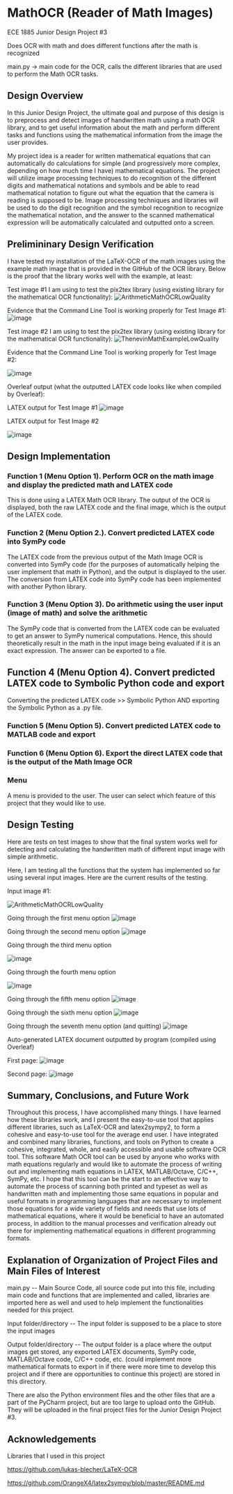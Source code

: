 # MathOCR (Reader of Math Images)

ECE 1885 Junior Design Project #3

Does OCR with math and does different functions after the math is recognized

main.py -> main code for the OCR, calls the different libraries that are used to perform the Math OCR tasks.

## Design Overview

In this Junior Design Project, the ultimate goal and purpose of this design is to preprocess and detect images of handwritten math using a math OCR library, and to get useful information about the math and perform different tasks and functions using the mathematical information from the image the user provides. 

My project idea is a reader for written mathematical equations that can automatically do calculations
for simple (and progressively more complex, depending on how much time I have) mathematical
equations. The project will utilize image processing techniques to do recognition of the different digits
and mathematical notations and symbols and be able to read mathematical notation to figure out what
the equation that the camera is reading is supposed to be. Image processing techniques and libraries
will be used to do the digit recognition and the symbol recognition to recognize the mathematical
notation, and the answer to the scanned mathematical expression will be automatically calculated and
outputted onto a screen.

## Prelimininary Design Verification

I have tested my installation of the LaTeX-OCR of the math images using the example math image that is provided in the GitHub of the OCR library. Below is the proof that the library works well with the example, at least:

Test image #1 I am using to test the pix2tex library (using existing library for the mathematical OCR functionality):
![ArithmeticMathOCRLowQuality](https://github.com/DiligentBuilder/MathOCR/assets/71938320/ef9e9895-76c4-4db8-9959-b368a81544bd)

Evidence that the Command Line Tool is working properly for Test Image #1:
![image](https://github.com/DiligentBuilder/MathOCR/assets/71938320/a59adf89-32ba-448e-9316-a8691ab85bcd)


Test image #2 I am using to test the pix2tex library (using existing library for the mathematical OCR functionality):
![ThenevinMathExampleLowQuality](https://github.com/DiligentBuilder/MathOCR/assets/71938320/aea564b7-ad8c-425f-a7bd-0f14eecd59b1)

Evidence that the Command Line Tool is working properly for Test Image #2:

![image](https://github.com/DiligentBuilder/MathOCR/assets/71938320/c8abda77-02e7-4994-b9e5-7d9cbc61cc29)

Overleaf output (what the outputted LATEX code looks like when compiled by Overleaf):

LATEX output for Test Image #1
![image](https://github.com/DiligentBuilder/MathOCR/assets/71938320/cfdcc2a7-08c1-4601-a7b9-02db44b45897)



LATEX output for Test Image #2

![image](https://github.com/DiligentBuilder/MathOCR/assets/71938320/74786958-7628-490e-9702-56d3a2003efc)










## Design Implementation


### Function 1 (Menu Option 1). Perform OCR on the math image and display the predicted math and LATEX code
This is done using a LATEX Math OCR library. The output of the OCR is displayed, both the raw LATEX code and the final image, which is the output of the LATEX code.  

### Function 2 (Menu Option 2.). Convert predicted LATEX code into SymPy code
The LATEX code from the previous output of the Math Image OCR is converted into SymPy code (for the purposes of automatically helping the user implement that math in Python), and the output is displayed to the user.
The conversion from LATEX code into SymPy code has been implemented with another Python library. 


### Function 3 (Menu Option 3). Do arithmetic using the user input (image of math) and solve the arithmetic
The SymPy code that is converted from the LATEX code can be evaluated to get an answer to SymPy numerical computations. Hence, this should theoretically result in the math in the input image being evaluated if it is an exact expression. The answer can be exported to a file. 

## Function 4 (Menu Option 4). Convert predicted LATEX code to Symbolic Python code and export

Converting the predicted LATEX code >> Symbolic Python AND exporting the Symbolic Python as a .py file.

### Function 5 (Menu Option 5). Convert predicted LATEX code to MATLAB code and export

### Function 6 (Menu Option 6). Export the direct LATEX code that is the output of the Math Image OCR

### Menu
A menu is provided to the user. The user can select which feature of this project that they would like to use. 


## Design Testing

Here are tests on test images to show that the final system works well for detecting and calculating the handwritten math of different input image with simple arithmetic.

Here, I am testing all the functions that the system has implemented so far using several input images. Here are the current results of the testing.


Input image #1:

![ArithmeticMathOCRLowQuality](https://github.com/DiligentBuilder/MathOCR/assets/71938320/0b060520-917b-4f9e-94b2-1632cffeb0a0)

Going through the first menu option
![image](https://github.com/DiligentBuilder/MathOCR/assets/71938320/f7e1888f-3a43-4aac-acc6-6ef1f3c31a3b)


Going through the second menu option
![image](https://github.com/DiligentBuilder/MathOCR/assets/71938320/c60bc488-55c7-4df2-b14d-6d46e7c700c2)


Going through the third menu option

![image](https://github.com/DiligentBuilder/MathOCR/assets/71938320/245c9133-64f3-4626-a26a-53ffba6ab86a)

Going through the fourth menu option

![image](https://github.com/DiligentBuilder/MathOCR/assets/71938320/3b798417-54d3-47d8-ab2a-090b47fa1d24)

Going through the fifth menu option
![image](https://github.com/DiligentBuilder/MathOCR/assets/71938320/d2f40a32-2b72-405c-8dc8-37a6b11e77d6)

Going through the sixth menu option
![image](https://github.com/DiligentBuilder/MathOCR/assets/71938320/b4a44c7c-8326-4790-a43e-534011b20286)

Going through the seventh menu option (and quitting)
![image](https://github.com/DiligentBuilder/MathOCR/assets/71938320/8825ea70-4601-42d7-8558-f091c324b4a9)






Auto-generated LATEX document outputted by program (compiled using Overleaf)

First page:
![image](https://github.com/DiligentBuilder/MathOCR/assets/71938320/de3890a7-1516-4ab6-96e9-e17770a5fc86)

Second page:
![image](https://github.com/DiligentBuilder/MathOCR/assets/71938320/0228dbc0-bbf1-4d91-8022-b59c5b41e915)


















## Summary, Conclusions, and Future Work

Throughout this process, I have accomplished many things. I have learned how these libraries work, and I present the easy-to-use tool that applies different libraries, such as LaTeX-OCR and latex2sympy2, to form a cohesive and easy-to-use tool for the average end user. I have integrated and combined many libraries, functions, and tools on Python to create a cohesive, integrated, whole, and easily accessible and usable software OCR tool. This software Math OCR tool can be used by anyone who works with math equations regularly and would like to automate the process of writing out and implementing math equations in LATEX, MATLAB/Octave, C/C++, SymPy, etc. I hope that this tool can be the start to an effective way to automate the process of scanning both printed and typeset as well as handwritten math and implementing those same equations in popular and useful formats in programming languages that are necessary to implement those equations for a wide variety of fields and needs that use lots of mathematical equations, where it would be beneficial to have an automated process, in addition to the manual processes and verification already out there for implementing mathematical equations in different programming formats. 









## Explanation of Organization of Project Files and Main Files of Interest

main.py -- Main Source Code, all source code put into this file, including main code and functions that are implemented and called, libraries are imported here as well and used to help implement the functionalities needed for this project. 

Input folder/directory -- The input folder is supposed to be a place to store the input images

Output folder/directory -- The output folder is a place where the output images get stored, any exported LATEX documents, SymPy code, MATLAB/Octave code, C/C++ code, etc. (could implement more mathematical formats to export in if there were more time to develop this project and if there are opportunities to continue this project) are stored in this directory.

There are also the Python environment files and the other files that are a part of the PyCharm project, but are too large to upload onto the GitHub. They will be uploaded in the final project files for the Junior Design Project #3. 


## Acknowledgements
Libraries that I used in this project

https://github.com/lukas-blecher/LaTeX-OCR

https://github.com/OrangeX4/latex2sympy/blob/master/README.md
